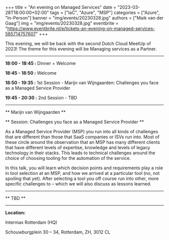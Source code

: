 +++
title = "An evening on Managed Services"
date = "2023-03-28T18:00:00+02:00"
tags = ["IaC", "Azure", "MSP"]
categories = ["Azure", "In-Person"]
banner = "img/events/20230328.jpg"
authors = ["Maik van der Gaag"]
img = "img/events/20230328.jpg"
eventbrite = "https://www.eventbrite.nl/e/tickets-an-evening-on-managed-services-585714757607"
+++

This evening, we will be back with the second Dutch Cloud MeetUp of 2023! The theme for this evening will be Managing services as a Partner.

---

**18:00 - 18:45 :** Dinner + Welcome

**18:45 - 18:50 :** Welcome

**18:50 - 19:35 :** 1st Session - Marijn van Wijngaarden:  Challenges you face as a Managed Service Provider

**19:45 - 20:30 :** 2nd Session - TBD

---

** Marijn van Wijngaarden **



** Session: Challenges you face as a Managed Service Provider **

As a Managed Service Provider (MSP) you run into all kinds of challenges that are different than those that SaaS companies or ISVs run into. Most of these circle around the observation that an MSP has many different clients that have different levels of expertise, knowledge and levels of legacy technology in their stacks.  This leads to technical challenges around the choice of choosing tooling for the automation of the service.

In this talk, you will learn which decision points and requirements play a role in tool selection at an MSP, and how we arrived at a particular tool (no, not spoiling that yet). After selecting a tool you off course run into other, more specific challenges to – which we will also discuss as lessons learned.

---

** TBD **

---

**Location:**

Intermax Rotterdam (HQ)

Schouwburgplein 30 – 34, Rotterdam, ZH, 3012 CL
